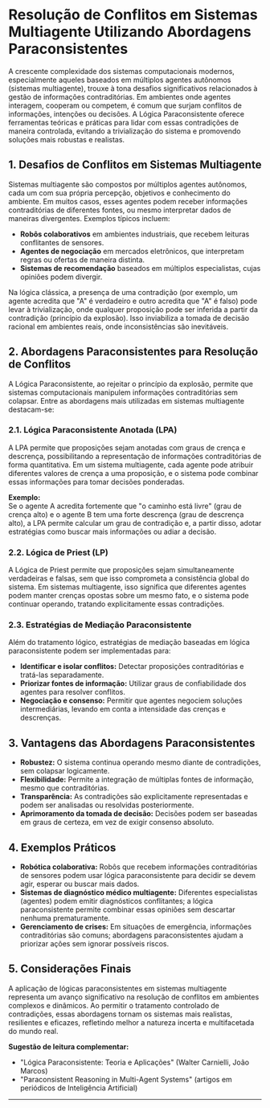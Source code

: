 
# Resolução de Conflitos em Sistemas Multiagente Utilizando Abordagens Paraconsistentes

A crescente complexidade dos sistemas computacionais modernos, especialmente aqueles baseados em múltiplos agentes autônomos (sistemas multiagente), trouxe à tona desafios significativos relacionados à gestão de informações contraditórias. Em ambientes onde agentes interagem, cooperam ou competem, é comum que surjam conflitos de informações, intenções ou decisões. A Lógica Paraconsistente oferece ferramentas teóricas e práticas para lidar com essas contradições de maneira controlada, evitando a trivialização do sistema e promovendo soluções mais robustas e realistas.

## 1. Desafios de Conflitos em Sistemas Multiagente

Sistemas multiagente são compostos por múltiplos agentes autônomos, cada um com sua própria percepção, objetivos e conhecimento do ambiente. Em muitos casos, esses agentes podem receber informações contraditórias de diferentes fontes, ou mesmo interpretar dados de maneiras divergentes. Exemplos típicos incluem:

- **Robôs colaborativos** em ambientes industriais, que recebem leituras conflitantes de sensores.
- **Agentes de negociação** em mercados eletrônicos, que interpretam regras ou ofertas de maneira distinta.
- **Sistemas de recomendação** baseados em múltiplos especialistas, cujas opiniões podem divergir.

Na lógica clássica, a presença de uma contradição (por exemplo, um agente acredita que "A" é verdadeiro e outro acredita que "A" é falso) pode levar à trivialização, onde qualquer proposição pode ser inferida a partir da contradição (princípio da explosão). Isso inviabiliza a tomada de decisão racional em ambientes reais, onde inconsistências são inevitáveis.

## 2. Abordagens Paraconsistentes para Resolução de Conflitos

A Lógica Paraconsistente, ao rejeitar o princípio da explosão, permite que sistemas computacionais manipulem informações contraditórias sem colapsar. Entre as abordagens mais utilizadas em sistemas multiagente destacam-se:

### 2.1. Lógica Paraconsistente Anotada (LPA)

A LPA permite que proposições sejam anotadas com graus de crença e descrença, possibilitando a representação de informações contraditórias de forma quantitativa. Em um sistema multiagente, cada agente pode atribuir diferentes valores de crença a uma proposição, e o sistema pode combinar essas informações para tomar decisões ponderadas.

**Exemplo:**  
Se o agente A acredita fortemente que "o caminho está livre" (grau de crença alto) e o agente B tem uma forte descrença (grau de descrença alto), a LPA permite calcular um grau de contradição e, a partir disso, adotar estratégias como buscar mais informações ou adiar a decisão.

### 2.2. Lógica de Priest (LP)

A Lógica de Priest permite que proposições sejam simultaneamente verdadeiras e falsas, sem que isso comprometa a consistência global do sistema. Em sistemas multiagente, isso significa que diferentes agentes podem manter crenças opostas sobre um mesmo fato, e o sistema pode continuar operando, tratando explicitamente essas contradições.

### 2.3. Estratégias de Mediação Paraconsistente

Além do tratamento lógico, estratégias de mediação baseadas em lógica paraconsistente podem ser implementadas para:

- **Identificar e isolar conflitos:** Detectar proposições contraditórias e tratá-las separadamente.
- **Priorizar fontes de informação:** Utilizar graus de confiabilidade dos agentes para resolver conflitos.
- **Negociação e consenso:** Permitir que agentes negociem soluções intermediárias, levando em conta a intensidade das crenças e descrenças.

## 3. Vantagens das Abordagens Paraconsistentes

- **Robustez:** O sistema continua operando mesmo diante de contradições, sem colapsar logicamente.
- **Flexibilidade:** Permite a integração de múltiplas fontes de informação, mesmo que contraditórias.
- **Transparência:** As contradições são explicitamente representadas e podem ser analisadas ou resolvidas posteriormente.
- **Aprimoramento da tomada de decisão:** Decisões podem ser baseadas em graus de certeza, em vez de exigir consenso absoluto.

## 4. Exemplos Práticos

- **Robótica colaborativa:** Robôs que recebem informações contraditórias de sensores podem usar lógica paraconsistente para decidir se devem agir, esperar ou buscar mais dados.
- **Sistemas de diagnóstico médico multiagente:** Diferentes especialistas (agentes) podem emitir diagnósticos conflitantes; a lógica paraconsistente permite combinar essas opiniões sem descartar nenhuma prematuramente.
- **Gerenciamento de crises:** Em situações de emergência, informações contraditórias são comuns; abordagens paraconsistentes ajudam a priorizar ações sem ignorar possíveis riscos.

## 5. Considerações Finais

A aplicação de lógicas paraconsistentes em sistemas multiagente representa um avanço significativo na resolução de conflitos em ambientes complexos e dinâmicos. Ao permitir o tratamento controlado de contradições, essas abordagens tornam os sistemas mais realistas, resilientes e eficazes, refletindo melhor a natureza incerta e multifacetada do mundo real.

**Sugestão de leitura complementar:**  
- "Lógica Paraconsistente: Teoria e Aplicações" (Walter Carnielli, João Marcos)
- "Paraconsistent Reasoning in Multi-Agent Systems" (artigos em periódicos de Inteligência Artificial)

---
```
